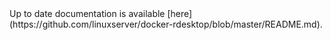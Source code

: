 <!-- DO NOT EDIT THIS FILE MANUALLY -->
<!-- Please read https://github.com/linuxserver/docker-rdesktop/blob/fedora-i3/.github/CONTRIBUTING.md -->Up to date documentation is available [here](https://github.com/linuxserver/docker-rdesktop/blob/master/README.md).
